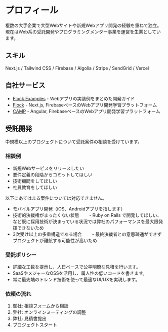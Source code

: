 # プロフィール

複数の大手企業で大型Webサイトや新規Webアプリ開発の経験を重ねて独立。現在はWeb系の受託開発やプログラミングメンター事業を運営を生業としています。

## スキル

Next.js / Tailwind CSS / Firebase / Algolia / Stripe / SendGrid / Vercel

## 自社サービス

- [Flock Examples](https://examples.flock.codes) - Webアプリの実装例をまとめた開発ガイド
- [Flock](https://www.flock.codes/about) - Next.js, FirebaseベースのWebアプリ開発学習プラットフォーム
- [CAMP](https://to.camp/about) - Angular, FirebaseベースのWebアプリ開発学習プラットフォーム

## 受託開発

中規模以上のプロジェクトについて受託案件の相談を受けています。

### 相談例

- 新規Webサービスをリリースしたい
- 要件定義の段階からコミットしてほしい
- 技術顧問をしてほしい
- 社員教育をしてほしい

以下にあてはまる案件については対応できません。

- モバイルアプリ開発（iOS、Androidアプリを指します）
- 技術的決裁権がまったくない状態
　　- Ruby on Rails で開発してほしい、など既に採用技術が決まっている状況では弊社のパフォーマンスを最大限発揮できないため
- 3次受け以上の多重構造である場合
　　- 最終決裁者との意思疎通ができずプロジェクトが難航する可能性が高いため

### 受託ポリシー

- 詳細な工数を提示し、人日ベースで公平明瞭な見積を行います。
- SaaSやメジャーなOSSを活用し、属人性の低いコードを書きます。
- 常に最先端のトレンド技術を使って最適なUI/UXを実現します。

### 依頼の流れ

1. 御社: [相談フォーム](https://forms.gle/ppjXtLwPCR4cwQt26)から相談
2. 弊社: オンラインミーティングの調整
3. 弊社: 見積書提出
4. プロジェクトスタート
